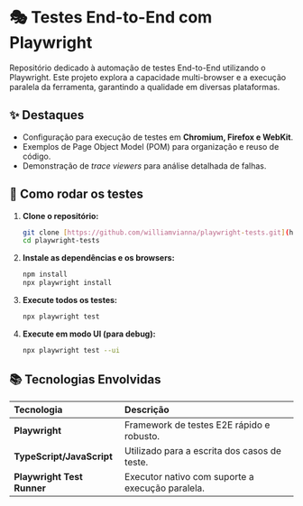 # 🎭 Testes End-to-End com Playwright

Repositório dedicado à automação de testes End-to-End utilizando o Playwright. Este projeto explora a capacidade multi-browser e a execução paralela da ferramenta, garantindo a qualidade em diversas plataformas.

## ✨ Destaques
- Configuração para execução de testes em **Chromium, Firefox e WebKit**.
- Exemplos de Page Object Model (POM) para organização e reuso de código.
- Demonstração de *trace viewers* para análise detalhada de falhas.

## 🚀 Como rodar os testes

1.  **Clone o repositório:**
    ```bash
    git clone [https://github.com/williamvianna/playwright-tests.git](https://github.com/williamvianna/playwright-tests.git)
    cd playwright-tests
    ```
2.  **Instale as dependências e os browsers:**
    ```bash
    npm install
    npx playwright install
    ```
3.  **Execute todos os testes:**
    ```bash
    npx playwright test
    ```
4.  **Execute em modo UI (para debug):**
    ```bash
    npx playwright test --ui
    ```

## 📚 Tecnologias Envolvidas
| Tecnologia | Descrição |
| :--- | :--- |
| **Playwright** | Framework de testes E2E rápido e robusto. |
| **TypeScript/JavaScript** | Utilizado para a escrita dos casos de teste. |
| **Playwright Test Runner** | Executor nativo com suporte a execução paralela. |